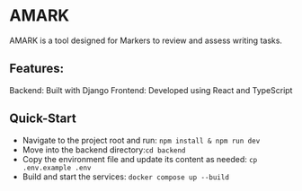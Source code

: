 # AMARK
AMARK is a tool designed for Markers to review and assess writing tasks.

## Features:
Backend: Built with Django
Frontend: Developed using React and TypeScript

## Quick-Start
- Navigate to the project root and run:
`npm install & npm run dev`
- Move into the backend directory:`cd backend`
- Copy the environment file and update its content as needed: `cp .env.example .env`
- Build and start the services: `docker compose up --build`